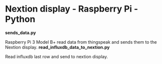 # Nextion display - Raspberry Pi - Python
**sends_data.py**

Raspberry Pi 3 Model B+ read data from thingspeak and sends them to the Nextion display. 
**read_influxdb_data_to_nextion.py**

Read influxdb last row and send to nextion display.
